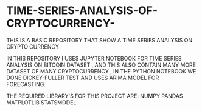 # TIME-SERIES-ANALYSIS-OF-CRYPTOCURRENCY-
THIS IS A BASIC REPOSITORY THAT SHOW A TIME SERIES ANALYSIS ON CRYPTO CURRENCY 

IN THIS REPOSITORY I USES JUPYTER NOTEBOOK FOR TIME SERIES ANALYSIS ON BITCOIN DATASET , AND THIS 
ALSO CONTAIN MANY MORE DATASET OF MANY CRYPTOCURRENCY , IN THE PYTHON NOTEBOOK WE DONE DICKEY-FULLER TEST 
AND USES ARIMA MODEL FOR FORECASTING.

THE REQUIRED LIBRARY'S FOR THIS PROJECT ARE:
NUMPY 
PANDAS 
MATPLOTLIB 
STATSMODEL 
